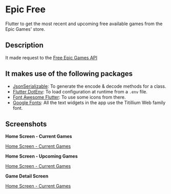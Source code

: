 # Epic Free

Flutter to get the most recent and upcoming free available games from the Epic Games' store.

## Description

It made request to the [Free Epic Games API](https://free-epic-games.p.rapidapi.com/free)

## It makes use of the following packages

- [JsonSerializable](https://pub.dev/packages/json_serializable): To generate the encode & decode methods for a class.
- [Flutter DotEnv](https://pub.dev/packages/flutter_dotenv): To load configuration at runtime from a `.env` file.
- [Font Awesome Flutter](https://pub.dev/packages/font_awesome_flutter): To use some icons from there.
- [Google Fonts](https://pub.dev/packages/google_fonts): All the text widgets in the app use the Titillium Web family font. 

## Screenshots

**Home Screen - Current Games**

[Home Screen - Current Games](screenshots/home_screen_0.png)

**Home Screen - Upcoming Games**

[Home Screen - Current Games](screenshots/home_screen_1.png)

**Game Detail Screen**

[Home Screen - Current Games](screenshots/game_detail_screen.png)